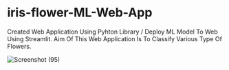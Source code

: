 # iris-flower-ML-Web-App

Created Web Application Using Pyhton Library / Deploy ML Model To Web Using Streamlit.
Aim Of This Web Application Is To Classify Various Type Of Flowers.


![Screenshot (95)](https://user-images.githubusercontent.com/63577860/120433526-f5ba3a80-c398-11eb-8af8-e3a7bcfe2a70.png)
